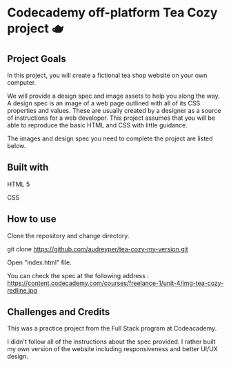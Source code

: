 
# Codecademy off-platform Tea Cozy project 🫖 

## Project Goals

In this project, you will create a fictional tea shop website on your own computer.

We will provide a design spec and image assets to help you along the way. A design spec is an image of a web page outlined with all of its CSS properties and values. These are usually created by a designer as a source of instructions for a web developer. This project assumes that you will be able to reproduce the basic HTML and CSS with little guidance.

The images and design spec you need to complete the project are listed below.


## Built with

HTML 5

CSS

## How to use

Clone the repository and change directory.

git clone https://github.com/audreyper/tea-cozy-my-version.git

Open "index.html" file.

You can check the spec at the following address : 
https://content.codecademy.com/courses/freelance-1/unit-4/img-tea-cozy-redline.jpg


## Challenges and Credits

This was a practice project from the Full Stack program at Codeacademy.

I didn't follow all of the instructions about the spec provided. I rather built my own version of the website including responsiveness and better UI/UX design. 
